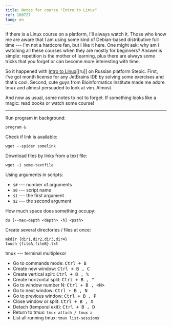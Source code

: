 ```yaml
---
title: Notes for course "Intro to Linux" 
ref: 160727
lang: en
---
```

If there is a Linux course on a platform, I'll always watch it. Those who know me are aware that I am using some kind of Debian-based distributive full time --- I'm not a hardcore fan, but I like it here. One might ask: why am I watching all these courses when they are mostly for beginners? Answer is simple: repetition is the mother of learning, plus there are always some tricks that you forget or can become more interesting with time.

So it happened with [Intro to Linux](https://stepic.org/course/Введение-в-Linux-73)[[ru]] on Russian platform Stepic. First, I've got month license for any JetBrains IDE by solving some exercises and that's cool. Second, cute guys from Bioinformatics Institute made me adore tmux and almost persuaded to look at vim. Almost.

And now as usual, some notes to not to forget. If something looks like a magic: read books or watch some course!

---

Run program in background: 

```
program &
```

Check if link is available: 

```
wget --spider somelink
```

Download files by links from a text file: 

```
wget -i some-textfile
```


Using arguments in scripts:

* `$#` --- number of arguments
* `$0` --- script name
* `$1` --- the first argument
* `$2` --- the second argument

How much space does something occupy:

```
du [--max-depth <depth> -h] <path>
```

Create several directories / files at once:

```
mkdir {dir1,dir2,dir3,dir4}
touch {fileA,fileB}.txt
```

tmux --- terminal multiplexor

* Go to commands mode: <kbd>Ctrl + B</kbd>
* Create new window: <kbd>Ctrl + B , C </kbd>
* Create vertical split: <kbd>Ctrl + B , % </kbd>
* Create horizontal split: <kbd>Ctrl + B , " </kbd>
* Go to window number N: <kbd>Ctrl + B , &lt;N&gt;</kbd>
* Go to next window: <kbd>Ctrl + B , N</kbd>
* Go to previous window: <kbd>Ctrl + B , P</kbd>
* Close window or split: <kbd>Ctrl + B , X</kbd>
* Detach (temporal exit): <kbd>Ctrl + B , D</kbd>
* Return to tmux: `tmux attach / tmux a`
* List all running tmux: `tmux list-sessions`